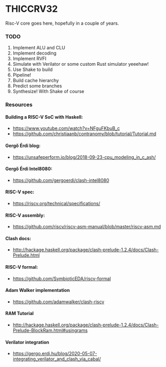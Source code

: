 # THICCRV32

Risc-V core goes here, hopefully in a couple of years.

### TODO

1. Implement ALU and CLU
1. Implement decoding
1. Implement RVFI
1. Simulate with Verilator or some custom Rust simulator yeeehaw!
1. Use Shake to build
1. Pipeline!
1. Build cache hierarchy
1. Predict some branches
1. Synthesize! With Shake of course



### Resources

#### Building a RISC-V SoC with Haskell:
* https://www.youtube.com/watch?v=NFguFKbuB_c
* https://github.com/christiaanb/contranomy/blob/tutorial/Tutorial.md

#### Gergő Érdi blog:
* https://unsafeperform.io/blog/2018-09-23-cpu_modeling_in_c_ash/

#### Gergő Érdi Intel8080:
* https://github.com/gergoerdi/clash-intel8080

#### RISC-V spec:
* https://riscv.org/technical/specifications/

#### RISC-V assembly:
* https://github.com/riscv/riscv-asm-manual/blob/master/riscv-asm.md

#### Clash docs:
* http://hackage.haskell.org/package/clash-prelude-1.2.4/docs/Clash-Prelude.html

#### RISC-V formal:
* https://github.com/SymbioticEDA/riscv-formal

#### Adam Walker implementation
* https://github.com/adamwalker/clash-riscv

#### RAM Tutorial
* http://hackage.haskell.org/package/clash-prelude-1.2.4/docs/Clash-Prelude-BlockRam.html#usingrams

#### Verilator integration
* https://gergo.erdi.hu/blog/2020-05-07-integrating_verilator_and_clash_via_cabal/
